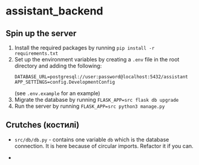 # assistant_backend

## Spin up the server
1. Install the required packages by running `pip install -r requirements.txt`
2. Set up the environment variables by creating a `.env` file in the root directory and adding the following:
    ```
    DATABASE_URL=postgresql://user:password@localhost:5432/assistant
    APP_SETTINGS=config.DevelopmentConfig
    ```
   (see `.env.example` for an example)
3. Migrate the database by running `FLASK_APP=src flask db upgrade`
4. Run the server by running `FLASK_APP=src python3 manage.py`

## Crutches (костилі)
- `src/db/db.py` - contains one variable `db` which is the database connection.
It is here because of circular imports. Refactor it if you can.
- 
    ```